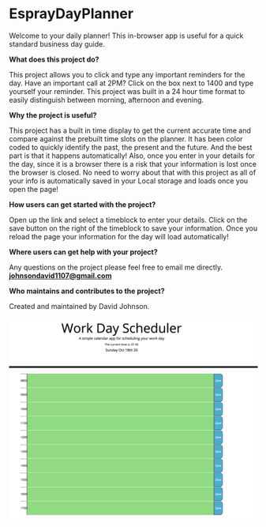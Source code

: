 # EsprayDayPlanner

Welcome to your daily planner!  This in-browser app is useful for a quick standard business day guide.  



**What does this project do?**

This project allows you to click and type any important reminders for the day.  Have an important call at 2PM?  Click on the box next to 1400 and type yourself your reminder.  This project was built in a 24 hour time format to easily distinguish between morning, afternoon and evening.  


**Why the project is useful?**

This project has a built in time display to get the current accurate time and compare against the prebuilt time slots on the planner.  It has been color coded to quickly identify the past, the present and the future.  And the best part is that it happens automatically!  Also, once you enter in your details for the day, since it is a browser there is a risk that your information is lost once the browser is closed.  No need to worry about that with this project as all of your info is automatically saved in your Local storage and loads once you open the page!


**How users can get started with the project?**

Open up the link and select a timeblock to enter your details.  Click on the save button on the right of the timeblock to save your information.  Once you reload the page your information for the day will load automatically! 


**Where users can get help with your project?**

Any questions on the project please feel free to email me directly.  **johnsondavid1107@gmail.com**

**Who maintains and contributes to the project?**

Created and maintained by David Johnson.

<img src="Assets/workdayPlanner.png"
     alt="Workday Planner"
     style="float: left; margin-right: 10px;" />



